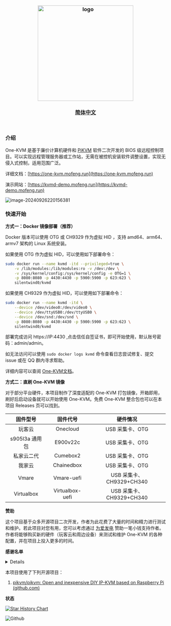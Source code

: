 <h3 align=center><img src="https://github.com/mofeng-git/Build-Armbian/assets/62919083/add9743a-0987-4e8a-b2cb-62121f236582" alt="logo" width="300"><br></h3>
<h3 align=center><a href="https://github.com/mofeng-git/One-KVM/blob/master/README.md">简体中文</a> </h3>
<p align=right>&nbsp;</p>

### 介绍

One-KVM 是基于廉价计算机硬件和 [PiKVM]((https://github.com/pikvm/pikvm)) 软件二次开发的 BIOS 级远程控制项目。可以实现远程管理服务器或工作站，无需在被控机安装软件调整设置，实现无侵入式控制，适用范围广泛。

详细文档：[https://one-kvm.mofeng.run](https://one-kvm.mofeng.run)

演示网站：[https://kvmd-demo.mofeng.run](https://kvmd-demo.mofeng.run)

![image-20240926220156381](https://github.com/user-attachments/assets/a7848bca-e43c-434e-b812-27a45fad7910)



### 快速开始

**方式一：Docker 镜像部署（推荐）**

Docker 版本可以使用 OTG 或 CH9329 作为虚拟 HID ，支持 amd64、arm64、armv7 架构的 Linux 系统安装。


如果使用 OTG 作为虚拟 HID，可以使用如下部署命令：
```bash
sudo docker run --name kvmd -itd --privileged=true \
    -v /lib/modules:/lib/modules:ro -v /dev:/dev \
    -v /sys/kernel/config:/sys/kernel/config -e OTG=1 \
    -p 8080:8080 -p 4430:4430 -p 5900:5900 -p 623:623 \
    silentwind0/kvmd
```

如果使用 CH9329 作为虚拟 HID，可以使用如下部署命令：
```bash
sudo docker run --name kvmd -itd \
    --device /dev/video0:/dev/video0 \
    --device /dev/ttyUSB0:/dev/ttyUSB0 \
    --device /dev/snd:/dev/snd \
    -p 8080:8080 -p 4430:4430 -p 5900:5900 -p 623:623 \
    silentwind0/kvmd
```

部署完成访问 https://IP:4430 ,点击信任自签证书，即可开始使用，默认账号密码：admin/admin。

如无法访问可以使用 `sudo docker logs kvmd` 命令查看日志尝试修复、提交 issue 或在 QQ 群内寻求帮助。

详细内容可以查阅 [One-KVM文档](https://one-kvm.mofeng.run/)。

**方式二：直刷 One-KVM 镜像**

对于部分平台硬件，本项目制作了深度适配的 One-KVM 打包镜像，开箱即用，刷好后启动设备就可以开始使用 One-KVM。免费 One-KVM 整合包也可以在本项目 Releases 页可以找到。

| 固件型号 | 固件代号 | 硬件情况 |
| :-------------: | :-------------: | :-------------: |
| 玩客云 | Onecloud | USB 采集卡、OTG |
| s905l3a  通用包 | E900v22c | USB 采集卡、OTG |
| 私家云二代 | Cumebox2 | USB 采集卡、OTG |
| 我家云 | Chainedbox | USB 采集卡、OTG |
| Vmare | Vmare-uefi | USB 采集卡、CH9329+CH340 |
| Virtualbox | Virtualbox-uefi | USB 采集卡、CH9329+CH340 |


**赞助**

这个项目基于众多开源项目二次开发，作者为此花费了大量的时间和精力进行测试和维护。若此项目对您有用，您可以考虑通过 [为爱发电](https://afdian.com/a/silentwind) 赞助一笔小钱支持作者。作者将能够购买新的硬件（玩客云和周边设备）来测试和维护 One-KVM 的各种配置，并在项目上投入更多的时间。

**感谢名单**

<details>

浩龙的电子嵌入式之路（赞助）

Tsuki（赞助）

H_xiaoming

0蓝蓝0

fairybl

Will

浩龙的电子嵌入式之路

自.知

观棋不语٩ ི۶

爱发电用户_a57a4

爱发电用户_2c769

霜序

[远方](https://runyf.cn/)（闲鱼用户名：小远技术店铺）

爱发电用户_399fc

[斐斐の](https://www.mmuaa.com/)

爱发电用户_09451

超高校级的錆鱼

爱发电用户_08cff

guoke

......
</details>

本项目使用了下列开源项目：
1. [pikvm/pikvm: Open and inexpensive DIY IP-KVM based on Raspberry Pi (github.com)](https://github.com/pikvm/pikvm)

**状态**

[![Star History Chart](https://api.star-history.com/svg?repos=mofeng-git/One-KVM&type=Date)](https://star-history.com/#mofeng-git/One-KVM&Date)

![Github](https://repobeats.axiom.co/api/embed/7cfaab47e31073107771a7179078aa2a6c3f1108.svg "Repobeats analytics image")


